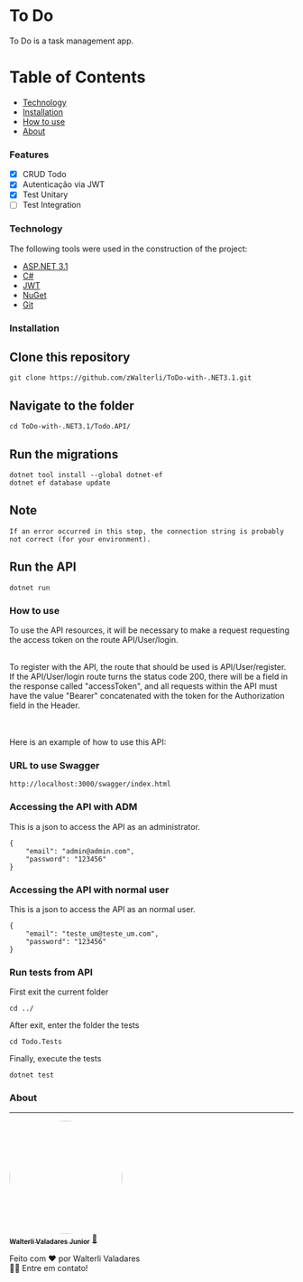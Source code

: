 # To Do
To Do is a task management app.

Table of Contents
=================
<!--ts-->
   * [Technology](#technology)
   * [Installation](#installation)
   * [How to use](#how-to-use)
   * [About](#about)
<!--te-->

### Features

- [x] CRUD Todo
- [x] Autenticação via JWT
- [x] Test Unitary
- [ ] Test Integration

### Technology
The following tools were used in the construction of the project:

- [ASP.NET 3.1](https://dotnet.microsoft.com/en-us/download/dotnet/3.1)
- [C#](https://docs.microsoft.com/pt-br/dotnet/csharp/)
- [JWT](https://jwt.io/)
- [NuGet](https://www.nuget.org/)
- [Git](https://github.com/)

### Installation

## Clone this repository
    git clone https://github.com/zWalterli/ToDo-with-.NET3.1.git

## Navigate to the folder
    cd ToDo-with-.NET3.1/Todo.API/

## Run the migrations
    dotnet tool install --global dotnet-ef
    dotnet ef database update

## Note
    If an error occurred in this step, the connection string is probably not correct (for your environment).
    
## Run the API
    dotnet run

### How to use

To use the API resources, it will be necessary to make a request requesting the access token on the route API/User/login.

</br>
To register with the API, the route that should be used is API/User/register.

</br>
If the API/User/login route turns the status code 200, there will be a field in the response called "accessToken", and all requests within the API must have the value "Bearer" concatenated with the token for the Authorization field in the Header.

</br></br>
Here is an example of how to use this API:

### URL to use Swagger

    http://localhost:3000/swagger/index.html


### Accessing the API with ADM

This is a json to access the API as an administrator.

    {
        "email": "admin@admin.com",
        "password": "123456"
    }

### Accessing the API with normal user

This is a json to access the API as an normal user.

    {
        "email": "teste_um@teste_um.com",
        "password": "123456"
    }


### Run tests from API

First exit the current folder

    cd ../

After exit, enter the folder the tests

    cd Todo.Tests

Finally, execute the tests

    dotnet test
### About
---

<a href="https://www.linkedin.com/in/walterli-valadares-j%C3%BAnior-39807a165/" target="_blank">
 <img style="border-radius: 50%;" src="https://avatars.githubusercontent.com/u/46723190?s=460&u=9e52942eb8201675f594e1b24eae0afa22f1aef3&v=4" width="200px;" alt=""/>
 <br />
 <sub><b>Walterli Valadares Junior</b></sub></a> <a href="https://www.linkedin.com/in/walterli-valadares-j%C3%BAnior-39807a165/" title="Linkdlin">🚀</a>


Feito com ❤️ por Walterli Valadares
<br />👋🏽 Entre em contato!
